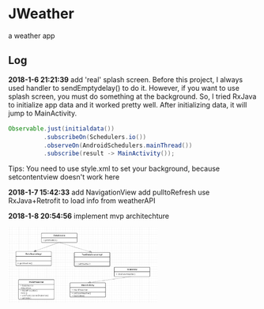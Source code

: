 # JWeather
a weather app


## Log
**2018-1-6 21:21:39**
add 'real' splash screen.
Before this project, I always used handler to sendEmptydelay() to do it. However, if you want to use splash screen, you must 
do something at the background. So, I tried RxJava to initialize app data and it worked pretty well. After initializing data, it will jump
to MainActivity.
```java
Observable.just(initialdata())
          .subscribeOn(Schedulers.io())
          .observeOn(AndroidSchedulers.mainThread())
          .subscribe(result -> MainActivity());
```
Tips: You need to use style.xml to set your background, because setcontentview doesn't work here

**2018-1-7 15:42:33**
add NavigationView
add pulltoRefresh
use RxJava+Retrofit to load info from weatherAPI

**2018-1-8 20:54:56**
implement mvp architechture

<img src="https://github.com/zzzyyyxxxmmm/JWeather/blob/master/photo/uml01.png" width="60%" height="60%">